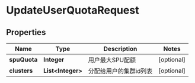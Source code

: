 
# UpdateUserQuotaRequest

## Properties
Name | Type | Description | Notes
------------ | ------------- | ------------- | -------------
**spuQuota** | **Integer** | 用户最大SPU配额 |  [optional]
**clusters** | **List&lt;Integer&gt;** | 分配给用户的集群id列表 |  [optional]



